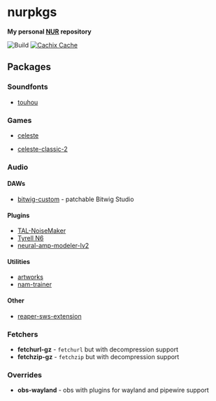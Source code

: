 # nurpkgs

**My personal [NUR](https://github.com/nix-community/NUR) repository**

![Build](https://github.com/mrtnvgr/nurpkgs/workflows/Build/badge.svg)
[![Cachix Cache](https://img.shields.io/badge/cachix-mrtnvgr-blue.svg)](https://mrtnvgr.cachix.org)

## Packages

### Soundfonts

- [touhou](https://musical-artifacts.com/artifacts/433)

### Games

- [celeste](https://www.celestegame.com)

- [celeste-classic-2](https://mattmakesgames.itch.io/celeste-classic-2)

### Audio

#### DAWs

- [bitwig-custom](https://bitwig.com) - patchable Bitwig Studio

#### Plugins

- [TAL-NoiseMaker](https://tal-software.com/products/TAL-NoiseMaker)
- [Tyrell N6](https://u-he.com/products/tyrelln6/)
- [neural-amp-modeler-lv2](https://github.com/mikeoliphant/neural-amp-modeler-lv2)

#### Utilities

- [artworks](https://github.com/mrtnvgr/artworks)
- [nam-trainer](https://github.com/sdatkinson/neural-amp-modeler)

#### Other

- [reaper-sws-extension](https://www.sws-extension.org)

### Fetchers

- **fetchurl-gz** - `fetchurl` but with decompression support
- **fetchzip-gz** - `fetchzip` but with decompression support

### Overrides

- **obs-wayland** - obs with plugins for wayland and pipewire support
